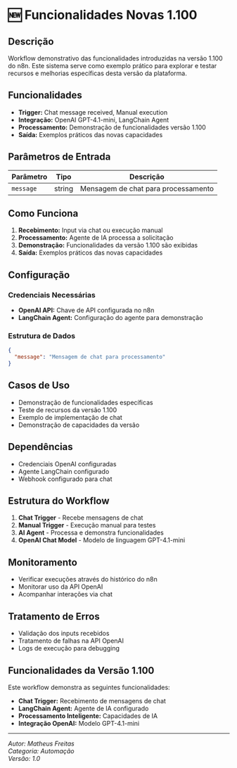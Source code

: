 # 🆕 Funcionalidades Novas 1.100

## Descrição

Workflow demonstrativo das funcionalidades introduzidas na versão 1.100 do n8n. Este sistema serve como exemplo prático para explorar e testar recursos e melhorias específicas desta versão da plataforma.

## Funcionalidades

- **Trigger:** Chat message received, Manual execution
- **Integração:** OpenAI GPT-4.1-mini, LangChain Agent
- **Processamento:** Demonstração de funcionalidades versão 1.100
- **Saída:** Exemplos práticos das novas capacidades

## Parâmetros de Entrada

| Parâmetro | Tipo   | Descrição                    |
| --------- | ------ | ---------------------------- |
| `message` | string | Mensagem de chat para processamento |

## Como Funciona

1. **Recebimento:** Input via chat ou execução manual
2. **Processamento:** Agente de IA processa a solicitação
3. **Demonstração:** Funcionalidades da versão 1.100 são exibidas
4. **Saída:** Exemplos práticos das novas capacidades

## Configuração

### Credenciais Necessárias

- **OpenAI API:** Chave de API configurada no n8n
- **LangChain Agent:** Configuração do agente para demonstração

### Estrutura de Dados

```json
{
  "message": "Mensagem de chat para processamento"
}
```

## Casos de Uso

- Demonstração de funcionalidades específicas
- Teste de recursos da versão 1.100
- Exemplo de implementação de chat
- Demonstração de capacidades da versão

## Dependências

- Credenciais OpenAI configuradas
- Agente LangChain configurado
- Webhook configurado para chat

## Estrutura do Workflow

1. **Chat Trigger** - Recebe mensagens de chat
2. **Manual Trigger** - Execução manual para testes
3. **AI Agent** - Processa e demonstra funcionalidades
4. **OpenAI Chat Model** - Modelo de linguagem GPT-4.1-mini

## Monitoramento

- Verificar execuções através do histórico do n8n
- Monitorar uso da API OpenAI
- Acompanhar interações via chat

## Tratamento de Erros

- Validação dos inputs recebidos
- Tratamento de falhas na API OpenAI
- Logs de execução para debugging

## Funcionalidades da Versão 1.100

Este workflow demonstra as seguintes funcionalidades:

- **Chat Trigger:** Recebimento de mensagens de chat
- **LangChain Agent:** Agente de IA configurado
- **Processamento Inteligente:** Capacidades de IA
- **Integração OpenAI:** Modelo GPT-4.1-mini

---

_Autor: Matheus Freitas_  
_Categoria: Automação_  
_Versão: 1.0_
